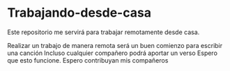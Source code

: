 # Trabajando-desde-casa
Este repositorio me servirá para trabajar remotamente desde casa.

Realizar un trabajo de manera remota será un buen comienzo para escribir una canción 
Incluso cualquier compañero podrá aportar un verso
Espero que esto funcione.
Espero contribuyan mis compañeros